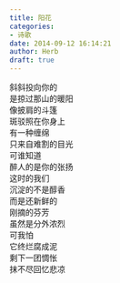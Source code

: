```yaml
---  
title: 阳花  
categories:  
- 诗歌  
date: 2014-09-12 16:14:21  
author: Herb  
draft: true
---  
```

斜斜投向你的  
是掠过那山的暖阳  
像披肩的斗篷  
斑驳照在你身上    
有一种缠绵  
只来自难割的目光  
可谁知道  
醉人的是你的张扬    
这时的我们  
沉淀的不是醇香  
而是还新鲜的  
刚摘的芬芳  
虽然是分外浓烈  
可我怕  
它终烂腐成泥  
剩下一团惆怅  
抹不尽回忆悲凉